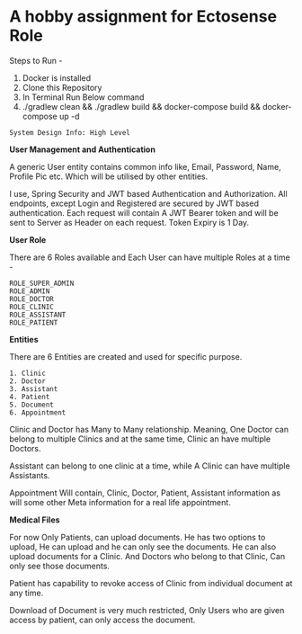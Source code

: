 # A hobby assignment for Ectosense Role

Steps to Run - 
1. Docker is installed
2. Clone this Repository
3. In Terminal Run Below command
4. ./gradlew clean && ./gradlew build && docker-compose build &&  docker-compose up -d
 
 `System Design Info: High Level`
 
**User Management and Authentication**
 
A generic User entity contains common info like, Email, Password, Name, Profile Pic etc. Which will be utilised by other entities.  
 
I use, Spring Security and JWT based Authentication and Authorization. All endpoints, except Login and Registered are 
secured by JWT based authentication. Each request will contain A JWT Bearer token and will be sent to Server as Header 
on each request. Token Expiry is 1 Day.

**User Role**

There are 6 Roles available and Each User can have multiple Roles at a time - 

    ROLE_SUPER_ADMIN
    ROLE_ADMIN
    ROLE_DOCTOR
    ROLE_CLINIC
    ROLE_ASSISTANT
    ROLE_PATIENT
    
 
**Entities**

There are 6 Entities are created and used for specific purpose. 

    1. Clinic
    2. Doctor
    3. Assistant
    4. Patient
    5. Document
    6. Appointment

Clinic and Doctor has Many to Many relationship. Meaning, One Doctor can belong to multiple Clinics and at the same time, 
Clinic an have multiple Doctors.

Assistant can belong to one clinic at a time, while A Clinic can have multiple Assistants.

Appointment Will contain, Clinic, Doctor, Patient, Assistant information as will some other Meta information for a real
life appointment. 



**Medical Files**    
    
For now Only Patients, can upload documents. He has two options to upload, He can upload and he can only
see the documents. He can also upload documents for a Clinic. And Doctors who belong to that Clinic, Can only
see those documents. 

Patient has capability to revoke access of Clinic from individual document at any time. 

Download of Document is very much restricted, Only Users who are given access by patient, can only
access the document. 

